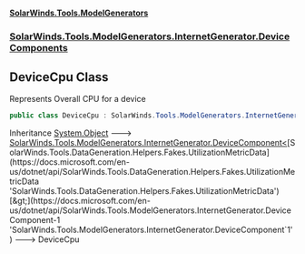 #### [SolarWinds.Tools.ModelGenerators](index.md 'index')
### [SolarWinds.Tools.ModelGenerators.InternetGenerator.DeviceComponents](index.md#SolarWinds.Tools.ModelGenerators.InternetGenerator.DeviceComponents 'SolarWinds.Tools.ModelGenerators.InternetGenerator.DeviceComponents')

## DeviceCpu Class

Represents Overall CPU for a device

```csharp
public class DeviceCpu : SolarWinds.Tools.ModelGenerators.InternetGenerator.DeviceComponent<SolarWinds.Tools.DataGeneration.Helpers.Fakes.UtilizationMetricData>
```

Inheritance [System.Object](https://docs.microsoft.com/en-us/dotnet/api/System.Object 'System.Object') &#129106; [SolarWinds.Tools.ModelGenerators.InternetGenerator.DeviceComponent&lt;](https://docs.microsoft.com/en-us/dotnet/api/SolarWinds.Tools.ModelGenerators.InternetGenerator.DeviceComponent-1 'SolarWinds.Tools.ModelGenerators.InternetGenerator.DeviceComponent`1')[SolarWinds.Tools.DataGeneration.Helpers.Fakes.UtilizationMetricData](https://docs.microsoft.com/en-us/dotnet/api/SolarWinds.Tools.DataGeneration.Helpers.Fakes.UtilizationMetricData 'SolarWinds.Tools.DataGeneration.Helpers.Fakes.UtilizationMetricData')[&gt;](https://docs.microsoft.com/en-us/dotnet/api/SolarWinds.Tools.ModelGenerators.InternetGenerator.DeviceComponent-1 'SolarWinds.Tools.ModelGenerators.InternetGenerator.DeviceComponent`1') &#129106; DeviceCpu